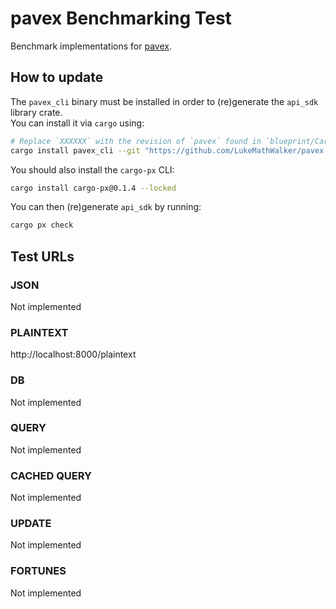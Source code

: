 # pavex Benchmarking Test

Benchmark implementations for [pavex](https://pavex.dev).

## How to update

The `pavex_cli` binary must be installed in order to (re)generate the `api_sdk` library crate.  
You can install it via `cargo` using:

```bash
# Replace `XXXXXX` with the revision of `pavex` found in `blueprint/Cargo.toml`.
cargo install pavex_cli --git "https://github.com/LukeMathWalker/pavex.git" --rev XXXXXX
```

You should also install the `cargo-px` CLI:

```bash
cargo install cargo-px@0.1.4 --locked 
```

You can then (re)generate `api_sdk` by running:

```bash
cargo px check
```

## Test URLs
### JSON

Not implemented

### PLAINTEXT

http://localhost:8000/plaintext

### DB

Not implemented

### QUERY

Not implemented

### CACHED QUERY

Not implemented

### UPDATE

Not implemented

### FORTUNES

Not implemented
